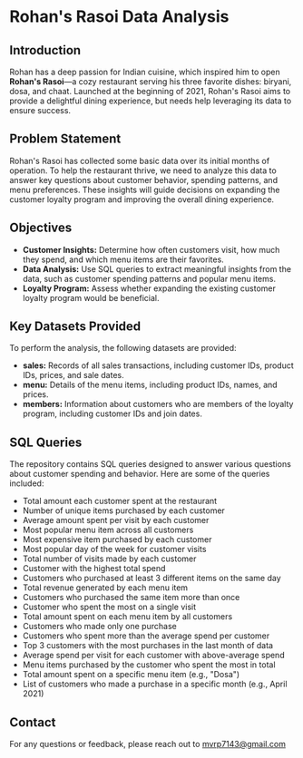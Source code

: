 # Rohan's Rasoi Data Analysis

## Introduction

Rohan has a deep passion for Indian cuisine, which inspired him to open **Rohan's Rasoi**—a cozy restaurant serving his three favorite dishes: biryani, dosa, and chaat. Launched at the beginning of 2021, Rohan's Rasoi aims to provide a delightful dining experience, but needs help leveraging its data to ensure success.

## Problem Statement

Rohan's Rasoi has collected some basic data over its initial months of operation. To help the restaurant thrive, we need to analyze this data to answer key questions about customer behavior, spending patterns, and menu preferences. These insights will guide decisions on expanding the customer loyalty program and improving the overall dining experience.

## Objectives

- **Customer Insights:** Determine how often customers visit, how much they spend, and which menu items are their favorites.
- **Data Analysis:** Use SQL queries to extract meaningful insights from the data, such as customer spending patterns and popular menu items.
- **Loyalty Program:** Assess whether expanding the existing customer loyalty program would be beneficial.

## Key Datasets Provided

To perform the analysis, the following datasets are provided:

- **sales:** Records of all sales transactions, including customer IDs, product IDs, prices, and sale dates.
- **menu:** Details of the menu items, including product IDs, names, and prices.
- **members:** Information about customers who are members of the loyalty program, including customer IDs and join dates.

## SQL Queries

The repository contains SQL queries designed to answer various questions about customer spending and behavior. Here are some of the queries included:

- Total amount each customer spent at the restaurant
- Number of unique items purchased by each customer
- Average amount spent per visit by each customer
- Most popular menu item across all customers
- Most expensive item purchased by each customer
- Most popular day of the week for customer visits
- Total number of visits made by each customer
- Customer with the highest total spend
- Customers who purchased at least 3 different items on the same day
- Total revenue generated by each menu item
- Customers who purchased the same item more than once
- Customer who spent the most on a single visit
- Total amount spent on each menu item by all customers
- Customers who made only one purchase
- Customers who spent more than the average spend per customer
- Top 3 customers with the most purchases in the last month of data
- Average spend per visit for each customer with above-average spend
- Menu items purchased by the customer who spent the most in total
- Total amount spent on a specific menu item (e.g., "Dosa")
- List of customers who made a purchase in a specific month (e.g., April 2021)

## Contact
For any questions or feedback, please reach out to mvrp7143@gmail.com

